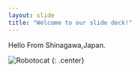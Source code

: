 ```yaml
---
layout: slide
title: "Welcome to our slide deck!"
---
```


Hello From Shinagawa,Japan.

![Robotocat](https://octodex.github.com/images/Robotocat.png)
{: .center}
